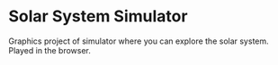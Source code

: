 # Solar System Simulator
Graphics project of simulator where you can explore the solar system.
Played in the browser.
